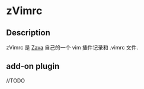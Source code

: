 # zVimrc
## Description
zVimrc 是 [Zava](http://www.zavakid.com) 自己的一个 vim 插件记录和 .vimrc 文件.

## add-on plugin
//TODO
